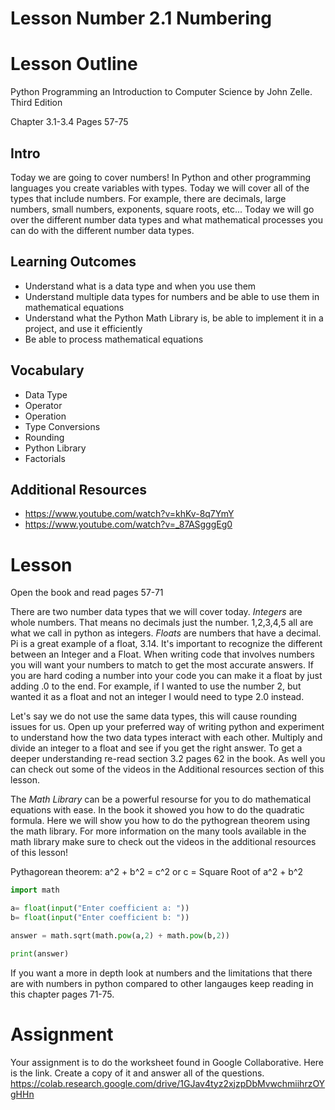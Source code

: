 # Lesson Number 2.1 Numbering

# Lesson Outline #

Python Programming an Introduction to Computer Science by John Zelle. Third Edition

Chapter 3.1-3.4 Pages 57-75

## Intro ##

Today we are going to cover numbers! In Python and other programming languages you create variables with types. Today we will cover all of the types that include numbers. For example, there are decimals, large numbers, small numbers, exponents, square roots, etc... Today we will go over the different number data types and what mathematical processes you can do with the different number data types.

## Learning Outcomes ##

- Understand what is a data type and when you use them
- Understand multiple data types for numbers and be able to use them in mathematical equations
- Understand what the Python Math Library is, be able to implement it in a project, and use it efficiently
- Be able to process mathematical equations 

## Vocabulary ##

- Data Type
- Operator
- Operation
- Type Conversions
- Rounding
- Python Library
- Factorials

## Additional Resources ##

- https://www.youtube.com/watch?v=khKv-8q7YmY
- https://www.youtube.com/watch?v=_87ASgggEg0

# Lesson #

Open the book and read pages 57-71

There are two number data types that we will cover today. *Integers* are whole numbers. That means no decimals just the number. 1,2,3,4,5 all are what we call in python as integers. *Floats* are numbers that have a decimal.  Pi is a great example of a float, 3.14. It's important to recognize the different between an Integer and a Float. When writing code that involves numbers you will want your numbers to match to get the most accurate answers. If you are hard coding a number into your code you can make it a float by just adding .0 to the end. For example, if I wanted to use the number 2, but wanted it as a float and not an integer I would need to type 2.0 instead.

Let's say we do not use the same data types, this will cause rounding issues for us. Open up your preferred way of writing python and experiment to understand how the two data types interact with each other. Multiply and divide an integer to a float and see if you get the right answer. To get a deeper understanding re-read section 3.2 pages 62 in the book. As well you can check out some of the videos in the Additional resources section of this lesson.

The *Math Library* can be a powerful resourse for you to do mathematical equations with ease. In the book it showed you how to do the quadratic formula. Here we will show you how to do the pythogrean theorem using the math library. For more information on the many tools available in the math library make sure to check out the videos in the additional resources of this lesson!

Pythagorean theorem: a^2 + b^2 = c^2 or c = Square Root of a^2 + b^2

```python
import math

a= float(input("Enter coefficient a: "))
b= float(input("Enter coefficient b: "))

answer = math.sqrt(math.pow(a,2) + math.pow(b,2))

print(answer)
```

If you want a more in depth look at numbers and the limitations that there are with numbers in python compared to other langauges keep reading in this chapter pages 71-75.

# Assignment #

Your assignment is to do the worksheet found in Google Collaborative. Here is the link. Create a copy of it and answer all of the questions. https://colab.research.google.com/drive/1GJav4tyz2xjzpDbMvwchmiihrzOYgHHn
